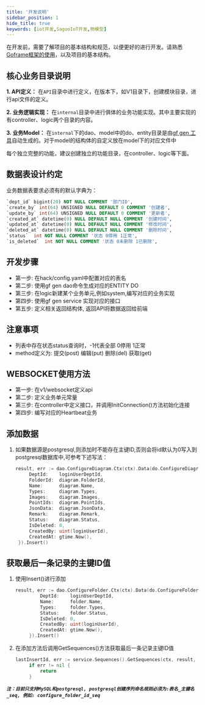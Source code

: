 ```yaml
---
title: '开发说明'
sidebar_position: 1
hide_title: true
keywords: [iot开发,SagooIoT开发,物模型]
---
```


在开发前，需要了解项目的基本结构和规范，以便更好的进行开发。请熟悉[Goframe框架的使用](https://goframe.org/quick/install)，以及项目的基本结构。



## 核心业务目录说明
**1. API定义：** 在`API`目录中进行定义，在版本下，如V1目录下，创建模块目录，进行api文件的定义。

**2. 业务逻辑实现：** 在`internal`目录中进行俱体的业务功能实现。其中主要实现的有controller、logic两个目录的内容。

**3. 业务Model：**  在`internal`下的dao、model中的do、entity目录是由[gf gen 工具](https://goframe.org/docs/cli)自动生成的。对于model的结构体的自定义放在model下的对应文件中


每个独立完整的功能，建议创建独立的功能目录，在controller、logic等下面。

## 数据表设计约定

业务数据表要求必须有的默认字典为：

```sql
`dept_id` bigint(20) NOT NULL COMMENT '部门ID',
`create_by` int(64) UNSIGNED NULL DEFAULT 0 COMMENT '创建者',
`update_by` int(64) UNSIGNED NULL DEFAULT 0 COMMENT '更新者',
`created_at` datetime(0) NULL DEFAULT NULL COMMENT '创建时间',
`updated_at` datetime(0) NULL DEFAULT NULL COMMENT '修改时间',
`deleted_at` datetime(0) NULL DEFAULT NULL COMMENT '删除时间',
`status`  int NOT NULL COMMENT '状态 0停用 1正常',
`is_deleted`  int NOT NULL COMMENT '状态 0未删除 1已删除',

```



## 开发步骤

* 第一步: 在hack/config.yaml中配置对应的表名
* 第二步: 使用gf gen dao命令生成对应的ENTITY DO
* 第三步: 在logic新建某个业务单元,例如system,编写对应的业务实现
* 第四步: 使用gf gen service 实现对应的接口
* 第五步: 定义相关返回结构体, 返回API将数据返回给前端

## 注意事项
* 列表中存在状态status查询时，-1代表全部 0停用 1正常
* method定义为: 提交(post) 编辑(put) 删除(del) 获取(get)

## WEBSOCKET使用方法
* 第一步: 在v1/websocket定义api
* 第二步: 定义业务单元常量
* 第三步: 在controller中定义接口，并调用InitConnection()方法初始化连接
* 第四步: 编写对应的Heartbeat业务

## 添加数据

1. 如果数据源是postgresql,则添加时不能存在主键ID,否则会将id默认为0写入到postgresql数据库中,可参考下述写法：
   
   ```go
   result, err := dao.ConfigureDiagram.Ctx(ctx).Data(do.ConfigureDiagram{
		DeptId:    loginUserDeptId,
		FolderId:  diagram.FolderId,
		Name:      diagram.Name,
		Types:     diagram.Types,
		Images:    diagram.Images,
		PointIds:  diagram.PointIds,
		JsonData:  diagram.JsonData,
		Remark:    diagram.Remark,
		Status:    diagram.Status,
		IsDeleted: 0,
		CreatedBy: uint(loginUserId),
		CreatedAt: gtime.Now(),
	}).Insert()
   ```

## 获取最后一条记录的主键ID值

1. 使用Insert()进行添加
   ```go
   result, err := dao.ConfigureFolder.Ctx(ctx).Data(do.ConfigureFolder{
			DeptId:    loginUserDeptId,
			Name:      folder.Name,
			Types:     folder.Types,
			Status:    folder.Status,
			IsDeleted: 0,
			CreatedBy: uint(loginUserId),
			CreatedAt: gtime.Now(),
		}).Insert()
   ```
2. 在添加方法后调用GetSequences()方法获取最后一条记录主键ID值
   ```go
   lastInsertId, err := service.Sequences().GetSequences(ctx, result, dao.ConfigureFolder.Table(), dao.ConfigureFolder.Columns().Id)
		if err != nil {
			return
		}
   ```
***`注：目前只支持MySQL和postgresql, postgresql创建序列命名规则必须为:表名_主键名_seq, 例如: configure_folder_id_seq`***
